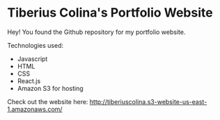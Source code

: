 # Tiberius Colina's Portfolio Website

Hey! You found the Github repository for my portfolio website.

Technologies used:
- Javascript
- HTML
- CSS
- React.js
- Amazon S3 for hosting

Check out the website here:
http://tiberiuscolina.s3-website-us-east-1.amazonaws.com/
